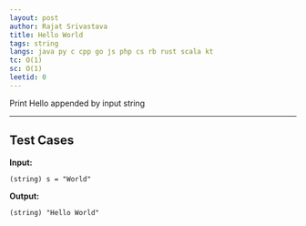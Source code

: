 ```yaml
---
layout: post
author: Rajat Srivastava
title: Hello World
tags: string
langs: java py c cpp go js php cs rb rust scala kt
tc: O(1)
sc: O(1)
leetid: 0
---
```


Print Hello appended by input string

---

## Test Cases

**Input:** 
```
(string) s = "World"
```

**Output:** 
```
(string) "Hello World"
```